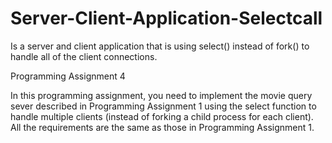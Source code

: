 # Server-Client-Application-Selectcall
Is a server and client application that is using select() instead of fork() to handle all of the client connections.

Programming Assignment 4

In this programming assignment, you need to implement the movie query sever described in Programming Assignment 1 
using the select function to handle multiple clients (instead of forking a child process for each client). 
All the requirements are the same as those in Programming Assignment 1.
